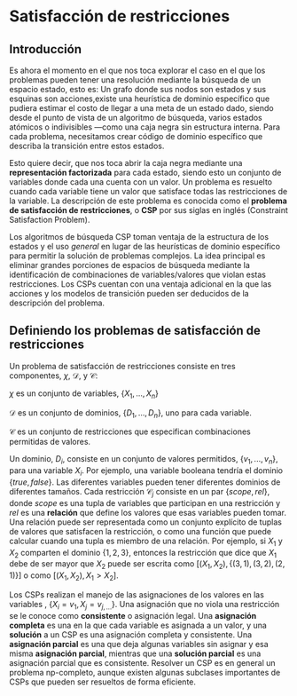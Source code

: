 # Satisfacción de restricciones

## Introducción
Es ahora el momento en el que nos toca explorar el caso en el que los problemas pueden tener una resolución mediante la búsqueda de un espacio estado, esto es: Un grafo donde sus nodos son estados y sus esquinas son acciones,existe una heurística de dominio específico que pudiera estimar el costo de llegar a una meta de un estado dado, siendo desde el punto de vista de un algoritmo de búsqueda, varios estados atómicos o indivisibles —como una caja negra sin estructura interna. Para cada problema, necesitamos crear código de dominio específico que describa la transición entre estos estados.

Esto quiere decir, que nos toca abrir la caja negra mediante una **representación factorizada** para cada estado, siendo esto un conjunto de variables donde cada una cuenta con un valor. Un problema es resuelto cuando cada variable tiene un valor que satisface todas las restricciones de la variable. La descripción de este problema es conocida como el **problema de satisfacción de restricciones**, o **CSP** por sus siglas en inglés (Constraint Satisfaction Problem).

Los algoritmos de búsqueda CSP toman ventaja de la estructura de los estados y el uso *general* en lugar de las heurísticas de dominio específico para permitir la solución de problemas complejos. La idea principal es eliminar grandes porciones de espacios de búsqueda mediante la identificación de combinaciones de variables/valores que violan estas restricciones. Los CSPs cuentan con una ventaja adicional en la que las acciones y los modelos de transición pueden ser deducidos de la descripción del problema.

## Definiendo los problemas de satisfacción de restricciones
Un problema de satisfacción de restricciones consiste en tres componentes, $\chi$, $\mathcal{D}$, y $\mathcal{C}$:

$\chi$ es un conjunto de variables, $\{X_{1},...,X_{n}\}$

$\mathcal{D}$ es un conjunto de dominios, $\{D_1,...,D_{n}\}$, uno para cada variable.

$\mathcal{C}$ es un conjunto de restricciones que especifican combinaciones permitidas de valores.

Un dominio, $D_{i}$, consiste en un conjunto de valores permitidos, $\{v_{1},...,v_{n}\}$, para una variable $X_{i}$. Por ejemplo, una variable booleana tendría el dominio $\{true,false\}$. Las diferentes variables pueden tener diferentes dominios de diferentes tamaños. Cada restricción $\mathcal{C}_{j}$ consiste en un par $\{scope,rel\}$, donde *scope* es una tupla de variables que participan en una restricción y *rel* es una **relación** que define los valores que esas variables pueden tomar. Una relación puede ser representada como un conjunto explícito de tuplas de valores que satisfacen la restricción, o como una función que puede calcular cuando una tupla es miembro de una relación. Por ejemplo, si $X_{1}$ y $X_{2}$ comparten el dominio $\{1,2,3\}$, entonces la restricción que dice que $X_{1}$ debe de ser mayor que $X_{2}$ puede ser escrita como $\left[(X_{1},X_{2}),\{(3,1),(3,2),(2,1)\}\right]$ o como $\left[(X_{1},X_{2}),X_{1}>X_{2}\right]$.

Los CSPs realizan el manejo de las asignaciones de los valores en las variables , $\{X_{i}=v_{1},X_{j}=v_{j,...}\}$. Una asignación que no viola una restricción se le conoce como **consistente** o asignación legal. Una **asignación completa** es una en la que cada variable es asignada a un valor, y una **solución** a un CSP es una asignación completa y consistente. Una **asignación parcial** es una que deja algunas variables sin asignar y esa misma **asignación parcial**, mientras que una **solución parcial** es una asignación parcial que es consistente. Resolver un CSP es en general un problema np-completo, aunque existen algunas subclases importantes de CSPs que pueden ser resueltos de forma eficiente.